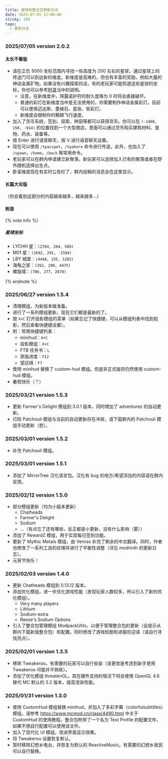 ```yaml
---
title: 棱镜树整合包更新日志
date: 2025-07-05 12:00:00
sticky: 100
tags:
  - 更新日志
---
```


### 2025/07/05 version 2.0.2

#### 太长不看版

- 请在正负 5000 坐标范围内寻找一些高度为 200 左右的星球，通过星球上的传送门可以到达新的维度。新维度是高难的，但也有丰富的奖励，例如大量的神话金属矿物。如果没有兴趣探索的话，有的老玩家可能知道这些星球的坐标，你也可以参考[附录](#附录)当中的说明。
  - 注意，在新维度中，琪露诺护符的耐久度降为 0 时将会直接破坏。
  - 普通的彩灯在新维度当中是无法使用的，你需要制作神话金属彩灯。目前可以使用迈达斯、墨棱石、星辰、钷彩灯。
  - 新维度会限制你的鞘翅飞行速度。
- 加入了货币系统，签到、探索、种田等都可以获得货币。你可以在 `(-1400, 158, -914)` 的位置找到一个大型商店，里面可以通过货币购买建筑材料、食物、药水、装备等。
- 按 Enter 进行语音聊天，按 V 进行语音聊天设置。
- 现在可以使用 `/tpaccpet`，`/tpahere` 命令进行传送，此外，也加入了 `/spawn`，`/home`，`/back` 等常用命令。
- 老玩家可以在群内申请建立新聚落，新玩家可以选择加入已有的聚落或者在野外随机选择出生点。
- 卧室维度现在有实时公告栏了，群内投稿的消息会在这里显示。

#### 长篇大论版

（你会看到这部分的内容越来越多，越来越多...）

#### 附录

{% note info %}

##### 星球坐标

- LYCHH 星：`(2764, 284, 589)`
- M01 星：`(1692, 291, -1594)`
- LBY 城堡：`(4448, 235, 1202)`
- 海龟之家：`(392, 290, 4475)`
- 螺旋城：`(786, 277, 2670)`

{% endnote %}

### 2025/06/27 version 1.5.4

- 清理模组，为新版本做准备。
- 进行了一系列模组更新，现在它们都是最新的了。
- 按 `X+C` 打开投影模组的菜单（如果忘记了快捷键，可以从模组列表中找到投影，然后查看快捷键设置）。
- 附：常用快捷键列表：
  - minihud：`H+C`
  - 投影模组：`X+C`
  - FTB 任务书：`L`
  - 原版进度：`F12`
  - 望远镜：`F7`
- 使用 minihud 替换了 custom-hud 模组。但是非正式版将仍然使用 custom-hud 模组。
- 暑假快乐（？）

### 2025/03/21 version 1.5.3

- 更新 Farmer's Delight 模组到 3.0.1 版本，同时增加了 adventurez 的自动更新。
- 已知 Patchouli 模组与当前的自动更新存在冲突，请下载群内的 Patchouli 模组手动更新（悲）。

### 2025/03/01 version 1.5.2

- 补充 Patchouli 模组。

### 2025/03/01 version 1.5.1

- 添加了 MirrorTree 汉化语言包。汉化有 bug 的地方/希望添加的内容请在群内反馈。

### 2025/02/12 version 1.5.0

- 部分模组更新（均为小版本更新）
  - Chatheads
  - Farmer's Delight
  - Sodium
  - ...（有点忘了还有哪些，反正都是小更新，没有什么影响（雾））
- 添加了 RewardZ 模组，用于实现每日签到功能。
- 更新了 Mythic Metals 模组，由 Veriras 补完了剩余的中文翻译。同时，作者也修改了一系列工具的纹理并进行了平衡性调整（详见 modrinth 的更新日志）。
- 元宵节快乐！

### 2025/02/03 version 1.4.0

- 更新 Chatheads 模组到 0.13.12 版本。
- 添加优化模组，进一步优化游戏性能（发现玩家人数较多，所以引入了新的优化模组）。
  - Very many players
  - Lithium
  - Sodium-extra
  - Reese's Sodium Options
- 引入了整合包管理模组 ModpackUtils，以便于管理整合包的更新（会提示从群内下载新版整合包）和配置。同时修改了游戏标题和进服欢迎语（请自行寻找亮点）。

### 2025/02/01 version 1.3.5

- 移除 Tweakeroo，有需要的玩家可以自行安装（该更改是考虑到新手使用 Tweakeroo 可能并不熟练）。
- 添加了优化模组 threatenGL。其在硬件支持的情况下将会使用 OpenGL 4.6 替代 MC 默认的 3.2 版本，提高渲染性能。

### 2025/01/31 version 1.3.0

- 使用 CustomHud 模组替换 minihud，并加入了多彩字幕（colorfulsubtitles）模组。请参考 <https://www.mcmod.cn/class/4490.html> 中关于 CustomHud 的使用教程。整合包附带了一个名为 Test Profile 的配置文件，如果不想自行配置可以使用该文件。
- 加入了现代化 UI 模组，改进界面显示效果。
- 将 Tweakeroo 设置恢复默认。
- 暂时移除幻想乡电台，并恢复为默认的 ReactiveMusic。有需要的幻想乡居民可以自行替换。
